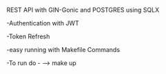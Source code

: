 REST API with GIN-Gonic and POSTGRES using SQLX

-Authentication with JWT

-Token Refresh

-easy running with Makefile Commands

-To run do -  --> make up

